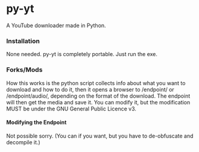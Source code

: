 # py-yt
A YouTube downloader made in Python.

### Installation
None needed. py-yt is completely portable. Just run the exe.

### Forks/Mods
How this works is the python script collects info about what you want to download and how to do it, then it opens a browser to /endpoint/ or /endpoint/audio/, depending on the format of the download. The endpoint will then get the media and save it. You can modify it, but the modification MUST be under the GNU General Public Licence v3.
#### Modifying the Endpoint
Not possible sorry. (You can if you want, but you have to de-obfuscate and decompile it.)
